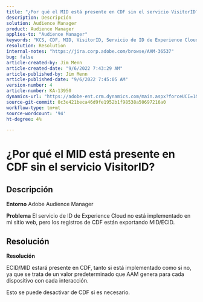 ```yaml
---
title: "¿Por qué el MID está presente en CDF sin el servicio VisitorID?"
description: Descripción
solution: Audience Manager
product: Audience Manager
applies-to: "Audience Manager"
keywords: "KCS, CDF, MID, VisitorID, Servicio de ID de Experience Cloud, Adobe Audience Manager, AAM"
resolution: Resolution
internal-notes: "https://jira.corp.adobe.com/browse/AAM-36537"
bug: false
article-created-by: Jim Menn
article-created-date: "9/6/2022 7:43:29 AM"
article-published-by: Jim Menn
article-published-date: "9/6/2022 7:45:05 AM"
version-number: 4
article-number: KA-13950
dynamics-url: "https://adobe-ent.crm.dynamics.com/main.aspx?forceUCI=1&pagetype=entityrecord&etn=knowledgearticle&id=efa85997-b72d-ed11-9db1-0022480866ad"
source-git-commit: 0c3e421beca46d9fe1952b1f98538a50697216a0
workflow-type: tm+mt
source-wordcount: '94'
ht-degree: 4%

---
```


# ¿Por qué el MID está presente en CDF sin el servicio VisitorID?

## Descripción


<b>Entorno</b>
Adobe Audience Manager

<b>Problema</b>
El servicio de ID de Experience Cloud no está implementado en mi sitio web, pero los registros de CDF están exportando MID/ECID.


## Resolución


<b>Resolución</b>

ECID/MID estará presente en CDF, tanto si está implementado como si no, ya que se trata de un valor predeterminado que AAM genera para cada dispositivo con cada interacción.

Esto se puede desactivar de CDF si es necesario.
